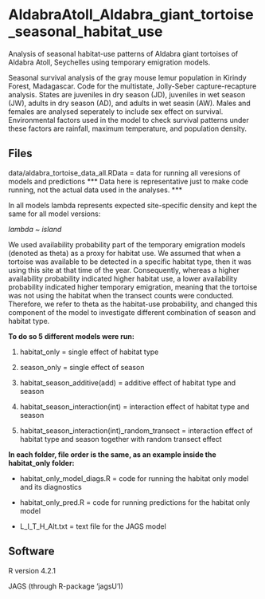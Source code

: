 # AldabraAtoll_Aldabra_giant_tortoise_seasonal_habitat_use
Analysis of seasonal habitat-use patterns of Aldabra giant tortoises of Aldabra Atoll, Seychelles using temporary emigration models.

Seasonal survival analysis of the gray mouse lemur population in Kirindy Forest, Madagascar. Code for the multistate, Jolly-Seber capture-recapture analysis. States are juveniles in dry season (JD), juveniles in wet season (JW), adults in dry season (AD), and adults in wet seasin (AW). Males and females are analysed seperately to include sex effect on survival. Environmental factors used in the model to check survival patterns under these factors are rainfall, maximum temperature, and population density.

## Files
data/aldabra_tortoise_data_all.RData = data for running all veresions of models and predictions
*** Data here is representative just to make code running, not the actual data used in the analyses. ***

In all models lambda represents expected site-specific density and kept the same for all model versions:

_lambda ~ island_

We used availability probability part of the temporary emigration models (denoted as theta) as a proxy for habitat use.
We assumed that when a tortoise was available to be detected in a specific habitat type, then it was using this site at that time of the year. 
Consequently, whereas a higher availability probability indicated higher habitat use, a lower availability probability indicated higher temporary emigration, meaning that the tortoise was not using the habitat when the transect counts were conducted. 
Therefore, we refer to theta as the habitat-use probability, and changed this component of the model to investigate different combination of season and habitat type.

**To do so 5 different models were run:**

1. habitat_only = single effect of habitat type

2. season_only = single effect of season

3. habitat_season_additive(add) = additive effect of habitat type and season

4. habitat_season_interaction(int) = interaction effect of habitat type and season

5. habitat_season_interaction(int)_random_transect = interaction effect of habitat type and season together with random transect effect




**In each folder, file order is the same, as an example inside the habitat_only folder:**

- habitat_only_model_diags.R = code for running the habitat only model and its diagnostics

- habitat_only_pred.R = code for running predictions for the habitat only model

- L_I_T_H_Alt.txt = text file for the JAGS model


## Software
R version 4.2.1

JAGS (through R-package ‘jagsU’I)
